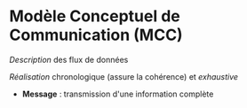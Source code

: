 # Modèle Conceptuel de Communication (MCC)

*Description* des flux de données

*Réalisation* chronologique (assure la cohérence) et *exhaustive*

* **Message** : transmission d'une information complète
